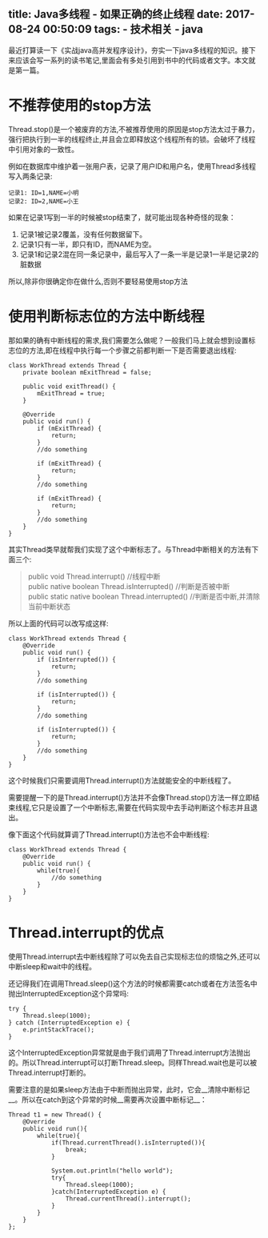 title: Java多线程 - 如果正确的终止线程
date: 2017-08-24 00:50:09
tags:
	- 技术相关
	- java
---

最近打算读一下《实战java高并发程序设计》，夯实一下java多线程的知识。接下来应该会写一系列的读书笔记,里面会有多处引用到书中的代码或者文字。本文就是第一篇。


# 不推荐使用的stop方法

Thread.stop()是一个被废弃的方法,不被推荐使用的原因是stop方法太过于暴力，强行把执行到一半的线程终止,并且会立即释放这个线程所有的锁。会破坏了线程中引用对象的一致性。

例如在数据库中维护着一张用户表，记录了用户ID和用户名，使用Thread多线程写入两条记录:

```
记录1: ID=1,NAME=小明  
记录2: ID=2,NAME=小王
```

如果在记录1写到一半的时候被stop结束了，就可能出现各种奇怪的现象：

1. 记录1被记录2覆盖，没有任何数据留下。
2. 记录1只有一半，即只有ID，而NAME为空。
3. 记录1和记录2混在同一条记录中，最后写入了一条一半是记录1一半是记录2的脏数据

所以,除非你很确定你在做什么,否则不要轻易使用stop方法

# 使用判断标志位的方法中断线程

那如果的确有中断线程的需求,我们需要怎么做呢？一般我们马上就会想到设置标志位的方法,即在线程中执行每一个步骤之前都判断一下是否需要退出线程:

```
class WorkThread extends Thread {
    private boolean mExitThread = false;

    public void exitThread() {
        mExitThread = true;
    }

    @Override
    public void run() {
        if (mExitThread) {
            return;
        }
        //do something

        if (mExitThread) {
            return;
        }
        //do something

        if (mExitThread) {
            return;
        }
        //do something
    }
}
```

其实Thread类早就帮我们实现了这个中断标志了。与Thread中断相关的方法有下面三个:


> public void Thread.interrupt() //线程中断  
> public native boolean Thread.isInterrupted() //判断是否被中断  
> public static native boolean Thread.interrupted() //判断是否中断,并清除当前中断状态


所以上面的代码可以改写成这样:

```
class WorkThread extends Thread {
    @Override
    public void run() {
        if (isInterrupted()) {
            return;
        }
        //do something

        if (isInterrupted()) {
            return;
        }
        //do something

        if (isInterrupted()) {
            return;
        }
        //do something
    }
}
```

这个时候我们只需要调用Thread.interrupt()方法就能安全的中断线程了。

需要提醒一下的是Thread.interrupt()方法并不会像Thread.stop()方法一样立即结束线程,它只是设置了一个中断标志,需要在代码实现中去手动判断这个标志并且退出。

像下面这个代码就算调了Thread.interrupt()方法也不会中断线程:

```
class WorkThread extends Thread {
    @Override
    public void run() {
        while(true){
        	//do something
        }
    }
}
```

# Thread.interrupt的优点

使用Thread.interrupt去中断线程除了可以免去自己实现标志位的烦恼之外,还可以中断sleep和wait中的线程。

还记得我们在调用Thread.sleep()这个方法的时候都需要catch或者在方法签名中抛出InterruptedException这个异常吗:

```
try {
    Thread.sleep(1000);
} catch (InterruptedException e) {
    e.printStackTrace();
}
```

这个InterruptedException异常就是由于我们调用了Thread.interrupt方法抛出的。所以Thread.interrupt可以打断Thread.sleep。同样Thread.wait也是可以被Thread.interrupt打断的。

需要注意的是如果sleep方法由于中断而抛出异常，此时，它会__清除中断标记__。所以在catch到这个异常的时候__需要再次设置中断标记__：

```
Thread t1 = new Thread() {
    @Override
    public void run(){
        while(true){
            if(Thread.currentThread().isInterrupted()){
                break;
            }

            System.out.println("hello world");
            try{
                Thread.sleep(1000);
            }catch(InterruptedException e) {
                Thread.currentThread().interrupt();
            }
        }
    }
};
```
